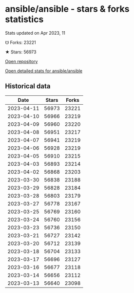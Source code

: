 # ansible/ansible - stars & forks statistics

Stats updated on Apr 2023, 11

☋ Forks: 23221

★ Stars: 56973

[Open repository](https://github.com/ansible/ansible)

[Open detailed stats for ansible/ansible](https://reviewgithub.com/rep/ansible/ansible)

## Historical data
| Date | Stars | Forks |
|------|-------|-------|
| 2023-04-11 | 56973 | 23221 | 
| 2023-04-10 | 56966 | 23219 | 
| 2023-04-09 | 56960 | 23220 | 
| 2023-04-08 | 56951 | 23217 | 
| 2023-04-07 | 56941 | 23219 | 
| 2023-04-06 | 56928 | 23219 | 
| 2023-04-05 | 56910 | 23215 | 
| 2023-04-03 | 56893 | 23214 | 
| 2023-04-02 | 56868 | 23203 | 
| 2023-03-30 | 56838 | 23188 | 
| 2023-03-29 | 56828 | 23184 | 
| 2023-03-28 | 56803 | 23179 | 
| 2023-03-27 | 56778 | 23167 | 
| 2023-03-25 | 56769 | 23160 | 
| 2023-03-24 | 56760 | 23156 | 
| 2023-03-23 | 56736 | 23150 | 
| 2023-03-21 | 56727 | 23142 | 
| 2023-03-20 | 56712 | 23139 | 
| 2023-03-18 | 56704 | 23133 | 
| 2023-03-17 | 56696 | 23127 | 
| 2023-03-16 | 56677 | 23118 | 
| 2023-03-14 | 56656 | 23112 | 
| 2023-03-13 | 56640 | 23098 | 

